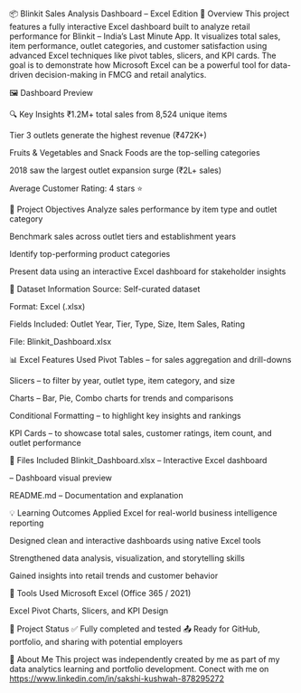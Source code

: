 📦 Blinkit Sales Analysis Dashboard – Excel Edition
🧭 Overview
This project features a fully interactive Excel dashboard built to analyze retail performance for Blinkit – India’s Last Minute App.
It visualizes total sales, item performance, outlet categories, and customer satisfaction using advanced Excel techniques like pivot tables, slicers, and KPI cards.
The goal is to demonstrate how Microsoft Excel can be a powerful tool for data-driven decision-making in FMCG and retail analytics.

🖼️ Dashboard Preview

🔍 Key Insights
₹1.2M+ total sales from 8,524 unique items

Tier 3 outlets generate the highest revenue (₹472K+)

Fruits & Vegetables and Snack Foods are the top-selling categories

2018 saw the largest outlet expansion surge (₹2L+ sales)

Average Customer Rating: 4 stars ⭐

🎯 Project Objectives
Analyze sales performance by item type and outlet category

Benchmark sales across outlet tiers and establishment years

Identify top-performing product categories

Present data using an interactive Excel dashboard for stakeholder insights

📁 Dataset Information
Source: Self-curated dataset

Format: Excel (.xlsx)

Fields Included: Outlet Year, Tier, Type, Size, Item Sales, Rating

File: Blinkit_Dashboard.xlsx

📊 Excel Features Used
Pivot Tables – for sales aggregation and drill-downs

Slicers – to filter by year, outlet type, item category, and size

Charts – Bar, Pie, Combo charts for trends and comparisons

Conditional Formatting – to highlight key insights and rankings

KPI Cards – to showcase total sales, customer ratings, item count, and outlet performance

📌 Files Included
Blinkit_Dashboard.xlsx – Interactive Excel dashboard

– Dashboard visual preview

README.md – Documentation and explanation

💡 Learning Outcomes
Applied Excel for real-world business intelligence reporting

Designed clean and interactive dashboards using native Excel tools

Strengthened data analysis, visualization, and storytelling skills

Gained insights into retail trends and customer behavior

🔧 Tools Used
Microsoft Excel (Office 365 / 2021)

Excel Pivot Charts, Slicers, and KPI Design

📌 Project Status
✅ Fully completed and tested
📤 Ready for GitHub, portfolio, and sharing with potential employers

🙌 About Me
This project was independently created by me as part of my data analytics learning and portfolio development.
Conect with me on https://www.linkedin.com/in/sakshi-kushwah-878295272
